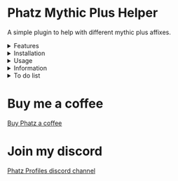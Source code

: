# Phatz Mythic Plus Helper
A simple plugin to help with different mythic plus affixes.

<details>
<Summary>Features</Summary>
<li>Cast spell on explosives (target). IMPLEMENTED
<li>Cast spell on explosives (mouseover). IMPLEMENTED
<li>Cast spell on Spiteful Shade. NOT IMPLEMENTED
</details>

<details>
<Summary>Installation</Summary>
<li>Drop the folder into aimsharp\bin\plugins.
<li>Click "Plugin Manager" in aimsharp window
<li> Select "Phatz Mythic Plus Affix Helper
<li>Click "Done" and then "Load"
<li>Click Configure and go to the correct tab to select spell and set delays.
<li> Go carry your group by killing explosives.
<li>If you are updating you may need to unload the plugin first for aimsharp to refresh it 
<li>Unload plugin --> Start Rotation --> Stop Rotation --> Load Plugin --> Start Rotation
</details>

<details>
<Summary>Usage</summary>
<li>Works best with ranged, spammable spells with no cooldowns that don't interfere with your damage rotation. Moonfire and Frost Shock are perfect spells for this.
<li>If the spell has a 6second cooldown you can (obviously) only kill explosives every 6 seconds, for example.

<li>Recommend using mouseover to control what explosive to kill and not to interfere with your main damage rotation. 
<li>I can not guarantee which spell aimsharp will cast if you directly target the explosive. 
<li>The plugin has logic for casting spell on targeted explosive - but no logic for pausing main rotation, effects uncertain and may vary.
</details>
 
<details>
<Summary>Information</summary>
<li>Lots of help from Aya's kick plugin, thanks to Aya and Snoogen for keeping their plugins opensource.
<li> Myself i mostly play Paladin at the moment so most spells are untested but please give feedback.
<li>I can add any spell on request, just send me the spellname and the range of the spell in my discord server.
</details>

<details>
<Summary>To do list</Summary>
<li>Add support for using more than 1 spell on explosives.
<li>Advanced logic per class instead of working per spell, for example using different spells depending on the range to the explosive for melee classes and use spell B if spell A is on cooldown, etc
<li>Advanced spiteful shade logic.
<li>Other mythic plus features.
 </details>

# Buy me a coffee
[Buy Phatz a coffee](https://www.buymeacoffee.com/xBPGQvDa8c)

# Join my discord
[Phatz Profiles discord channel](https://discord.gg/DaWn95VxPY)
